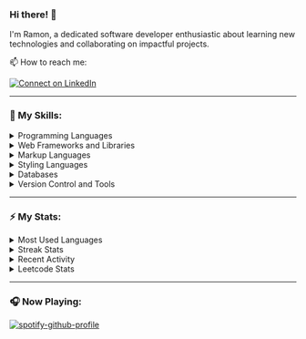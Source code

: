 ### Hi there! 👋

I'm Ramon, a dedicated software developer enthusiastic about learning new technologies and collaborating on impactful projects.

📫 How to reach me:

[![Connect on LinkedIn](https://img.shields.io/badge/--linkedin?label=LinkedIn&logo=LinkedIn&style=social)](https://www.linkedin.com/in/ramon-barros-095b0b72/)

<hr>

### 🎯 My Skills:

<details>
  <summary>Programming Languages</summary>
  </br>

![JavaScript](https://img.shields.io/badge/JavaScript-323330?style=for-the-badge&logo=javascript&logoColor=F7DF1E)

![Python](https://img.shields.io/badge/Python-3776AB?style=for-the-badge&logo=python&logoColor=white)

![PHP](https://img.shields.io/badge/PHP-777BB4?style=for-the-badge&logo=php&logoColor=white)

</details>

<details>
  <summary>Web Frameworks and Libraries</summary>
  </br>

![React](https://img.shields.io/badge/React-20232A?style=for-the-badge&logo=react&logoColor=61DAFB) ![Reactive_Native](https://img.shields.io/badge/React_Native-20232A?style=for-the-badge&logo=react&logoColor=61DAFB) ![Next_JS](https://img.shields.io/badge/next.js-000000?style=for-the-badge&logo=nextdotjs&logoColor=white) ![Redux](https://img.shields.io/badge/Redux-593D88?style=for-the-badge&logo=redux&logoColor=white)

![Angular](https://img.shields.io/badge/Angular-DD0031?style=for-the-badge&logo=angular&logoColor=white)

![Flask](https://img.shields.io/badge/Flask-000000?style=for-the-badge&logo=flask&logoColor=white)

![Express](https://img.shields.io/badge/Express.js-000000?style=for-the-badge&logo=express&logoColor=white)

![Tailwind](https://img.shields.io/badge/Tailwind_CSS-38B2AC?style=for-the-badge&logo=tailwind-css&logoColor=white) ![Bootstrap](https://img.shields.io/badge/Bootstrap-563D7C?style=for-the-badge&logo=bootstrap&logoColor=white)

![Mocha](https://img.shields.io/badge/mocha.js-323330?style=for-the-badge&logo=mocha&logoColor=Brown)

![Wordpress](https://img.shields.io/badge/Wordpress-21759B?style=for-the-badge&logo=wordpress&logoColor=white)

</details>

<details>
  <summary>Markup Languages</summary>
  </br>

![Html](https://img.shields.io/badge/HTML5-E34F26?style=for-the-badge&logo=html5&logoColor=white)

</details>

<details>
  <summary>Styling Languages</summary>
  </br>

![Bootstrap](https://img.shields.io/badge/CSS3-1572B6?style=for-the-badge&logo=css3&logoColor=white) ![Bootstrap](https://img.shields.io/badge/Sass-CC6699?style=for-the-badge&logo=sass&logoColor=white)

</details>

<details>
  <summary>Databases</summary>
  </br>

![Bootstrap](https://img.shields.io/badge/MySQL-00000F?style=for-the-badge&logo=mysql&logoColor=white) ![Bootstrap](https://img.shields.io/badge/MongoDB-4EA94B?style=for-the-badge&logo=mongodb&logoColor=white)

</details>

<details>
  <summary>Version Control and Tools</summary>
  </br>

![Node_JS](https://img.shields.io/badge/Node.js-339933?style=for-the-badge&logo=nodedotjs&logoColor=white) ![Npm](https://img.shields.io/badge/npm-CB3837?style=for-the-badge&logo=npm&logoColor=white)

![Git](https://img.shields.io/badge/Git-F05032?style=for-the-badge&logo=git&logoColor=white)

![Docker](https://img.shields.io/badge/Docker-2CA5E0?style=for-the-badge&logo=docker&logoColor=white)

![Heruku](https://img.shields.io/badge/Heroku-430098?style=for-the-badge&logo=heroku&logoColor=white)

![Vercel](https://img.shields.io/badge/vercel-%23000000.svg?style=for-the-badge&logo=vercel&logoColor=white)

![Postman](https://img.shields.io/badge/Postman-FF6C37?style=for-the-badge&logo=Postman&logoColor=white)

</details>

<hr>

### ⚡ My Stats:

<!-- <details>
  <summary>GitHub Stats</summary>
  <img alt="ramonpbarros' GitHub Stats" src="https://github-readme-stats-inky-gamma.vercel.app/api?username=ramonpbarros&show_icons=true&hide_border=true&theme=dark">
</details> -->

<details>
  <summary>Most Used Languages</summary>
  <img alt="ramonpbarros' GitHub Stats" src="https://github-readme-stats-inky-gamma.vercel.app/api/top-langs/?username=ramonpbarros&layout=compact&show_icons=true&hide_border=true&theme=dark">
</details>

<details>
  <summary>Streak Stats</summary>
  <img alt="ramonpbarros' GitHub Stats" src="https://github-readme-streak-stats.herokuapp.com?user=ramonpbarros&include_all_commits=true&hide_border=true&theme=dark">
</details>

<details>
  <summary>Recent Activity</summary>

  <!--START_SECTION:activity-->

1. 🎉 Merged PR [#10](https://github.com/ramonpbarros/giftify/pull/10) in [ramonpbarros/giftify](https://github.com/ramonpbarros/giftify)
2. 💪 Opened PR [#10](https://github.com/ramonpbarros/giftify/pull/10) in [ramonpbarros/giftify](https://github.com/ramonpbarros/giftify)
3. 🎉 Merged PR [#9](https://github.com/ramonpbarros/giftify/pull/9) in [ramonpbarros/giftify](https://github.com/ramonpbarros/giftify)
4. 💪 Opened PR [#9](https://github.com/ramonpbarros/giftify/pull/9) in [ramonpbarros/giftify](https://github.com/ramonpbarros/giftify)
5. 🎉 Merged PR [#8](https://github.com/ramonpbarros/giftify/pull/8) in [ramonpbarros/giftify](https://github.com/ramonpbarros/giftify)
<!--END_SECTION:activity-->

</details>
<details>
  <summary>Leetcode Stats</summary>

  ![Leetcode Stats](https://leetcard.jacoblin.cool/ramonpbarros?ext=heatmap)

</details>

<hr>

### 🎧 Now Playing:

[![spotify-github-profile](https://spotify-github-profile.vercel.app/api/view?uid=31rknooggvhgxe7z2nsbwzamvqja&cover_image=false&theme=natemoo-re&show_offline=true&background_color=121212&interchange=false)](https://spotify-github-profile.vercel.app/api/view?uid=31rknooggvhgxe7z2nsbwzamvqja&redirect=true)
